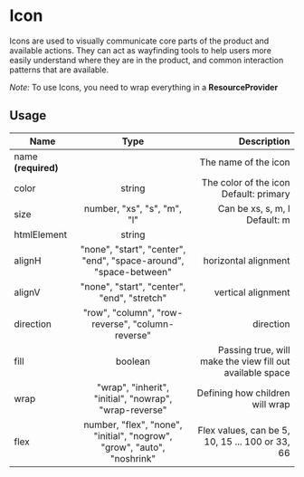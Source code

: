 <!-- 
This is an auto-generated markdown. 
You can change it in "src/Icon/Icon.tsx" and run build:docs to update this file.
-->
# Icon
Icons are used to visually communicate core parts of the product and
available actions. They can act as wayfinding tools to help users more
easily understand where they are in the product, and common interaction
patterns that are available.

*Note:* To use Icons, you need to wrap everything in a **ResourceProvider**
## Usage
| Name        | Type           | Description  |
| ----------- |:--------------:| ------------:|
|name **(required)**||The name of the icon
|color|string|The color of the icon<br>Default: primary
|size|number, "xs", "s", "m", "l"|Can be xs, s, m, l<br>Default: m
|htmlElement|string|
|alignH|"none", "start", "center", "end", "space-around", "space-between"|horizontal alignment
|alignV|"none", "start", "center", "end", "stretch"|vertical alignment
|direction|"row", "column", "row-reverse", "column-reverse"|direction
|fill|boolean|Passing true, will make the view fill out available space
|wrap|"wrap", "inherit", "initial", "nowrap", "wrap-reverse"|Defining how children will wrap
|flex|number, "flex", "none", "initial", "nogrow", "grow", "auto", "noshrink"|Flex values, can be 5, 10, 15 ... 100 or 33, 66
